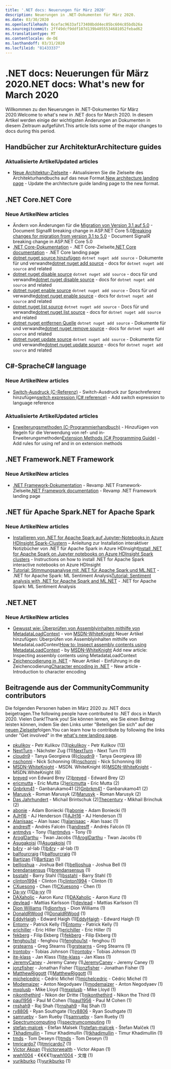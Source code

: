 ```yaml
---
title: '.NET docs: Neuerungen für März 2020'
description: Neuerungen in .NET-Dokumenten für März 2020.
ms.date: 03/30/2020
ms.openlocfilehash: 6cefac9633af173408bdd4ec05bc604c85bdb26a
ms.sourcegitcommit: 2ff49dcf9ddf107d139b4055534681052febad62
ms.translationtype: MT
ms.contentlocale: de-DE
ms.lasthandoff: 03/31/2020
ms.locfileid: "81433337"
---
```

# <a name="net-docs-whats-new-for-march-2020"></a><span data-ttu-id="5173d-103">.NET docs: Neuerungen für März 2020</span><span class="sxs-lookup"><span data-stu-id="5173d-103">.NET docs: What's new for March 2020</span></span>

<span data-ttu-id="5173d-104">Willkommen zu den Neuerungen in .NET-Dokumenten für März 2020.</span><span class="sxs-lookup"><span data-stu-id="5173d-104">Welcome to what's new in .NET docs for March 2020.</span></span> <span data-ttu-id="5173d-105">In diesem Artikel werden einige der wichtigsten Änderungen an Dokumenten in diesem Zeitraum aufgeführt.</span><span class="sxs-lookup"><span data-stu-id="5173d-105">This article lists some of the major changes to docs during this period.</span></span>

## <a name="architecture-guides"></a><span data-ttu-id="5173d-106">Handbücher zur Architektur</span><span class="sxs-lookup"><span data-stu-id="5173d-106">Architecture guides</span></span>

### <a name="updated-articles"></a><span data-ttu-id="5173d-107">Aktualisierte Artikel</span><span class="sxs-lookup"><span data-stu-id="5173d-107">Updated articles</span></span>

- <span data-ttu-id="5173d-108">[Neue Architektur-Zielseite](../architecture/index.yml) - Aktualisieren Sie die Zielseite des Architekturhandbuchs auf das neue Format.</span><span class="sxs-lookup"><span data-stu-id="5173d-108">[New architecture landing page](../architecture/index.yml) - Update the architecture guide landing page to the new format.</span></span>

## <a name="net-core"></a><span data-ttu-id="5173d-109">.NET Core</span><span class="sxs-lookup"><span data-stu-id="5173d-109">.NET Core</span></span>

### <a name="new-articles"></a><span data-ttu-id="5173d-110">Neue Artikel</span><span class="sxs-lookup"><span data-stu-id="5173d-110">New articles</span></span>

- <span data-ttu-id="5173d-111">Ändern von Änderungen für die [Migration von Version 3.1 auf 5.0](../core/compatibility/3.1-5.0.md) - Document SignalR breaking change in ASP.NET Core 5.0</span><span class="sxs-lookup"><span data-stu-id="5173d-111">[Breaking changes for migration from version 3.1 to 5.0](../core/compatibility/3.1-5.0.md) - Document SignalR breaking change in ASP.NET Core 5.0</span></span>
- <span data-ttu-id="5173d-112">[.NET Core-Dokumentation](../core/index.yml) - .NET Core-Zielseite</span><span class="sxs-lookup"><span data-stu-id="5173d-112">[.NET Core documentation](../core/index.yml) - .NET Core landing page</span></span>
- <span data-ttu-id="5173d-113">[dotnet nuget source hinzufügen](../core/tools/dotnet-nuget-add-source.md) `dotnet nuget add source` - Dokumente für und verwandte</span><span class="sxs-lookup"><span data-stu-id="5173d-113">[dotnet nuget add source](../core/tools/dotnet-nuget-add-source.md) - docs for `dotnet nuget add source` and related</span></span>
- <span data-ttu-id="5173d-114">[dotnet nuget disable source](../core/tools/dotnet-nuget-disable-source.md) `dotnet nuget add source` - docs für und verwandte</span><span class="sxs-lookup"><span data-stu-id="5173d-114">[dotnet nuget disable source](../core/tools/dotnet-nuget-disable-source.md) - docs for `dotnet nuget add source` and related</span></span>
- <span data-ttu-id="5173d-115">[dotnet nuget enable source](../core/tools/dotnet-nuget-enable-source.md) `dotnet nuget add source` - Docs für und verwandte</span><span class="sxs-lookup"><span data-stu-id="5173d-115">[dotnet nuget enable source](../core/tools/dotnet-nuget-enable-source.md) - docs for `dotnet nuget add source` and related</span></span>
- <span data-ttu-id="5173d-116">[dotnet nuget list source](../core/tools/dotnet-nuget-list-source.md) `dotnet nuget add source` - Docs für und verwandte</span><span class="sxs-lookup"><span data-stu-id="5173d-116">[dotnet nuget list source](../core/tools/dotnet-nuget-list-source.md) - docs for `dotnet nuget add source` and related</span></span>
- <span data-ttu-id="5173d-117">[dotnet nuget entfernen Quelle](../core/tools/dotnet-nuget-remove-source.md) `dotnet nuget add source` - Dokumente für und verwandte</span><span class="sxs-lookup"><span data-stu-id="5173d-117">[dotnet nuget remove source](../core/tools/dotnet-nuget-remove-source.md) - docs for `dotnet nuget add source` and related</span></span>
- <span data-ttu-id="5173d-118">[dotnet nuget update source](../core/tools/dotnet-nuget-update-source.md) `dotnet nuget add source` - Dokumente für und verwandte</span><span class="sxs-lookup"><span data-stu-id="5173d-118">[dotnet nuget update source](../core/tools/dotnet-nuget-update-source.md) - docs for `dotnet nuget add source` and related</span></span>

## <a name="c-language"></a><span data-ttu-id="5173d-119">C#-Sprache</span><span class="sxs-lookup"><span data-stu-id="5173d-119">C# language</span></span>

### <a name="new-articles"></a><span data-ttu-id="5173d-120">Neue Artikel</span><span class="sxs-lookup"><span data-stu-id="5173d-120">New articles</span></span>

- <span data-ttu-id="5173d-121">[Switch-Ausdruck (C-Referenz)](../csharp/language-reference/operators/switch-expression.md) - Switch-Ausdruck zur Sprachreferenz hinzufügen</span><span class="sxs-lookup"><span data-stu-id="5173d-121">[switch expression (C# reference)](../csharp/language-reference/operators/switch-expression.md) - Add switch expression to language reference</span></span>

### <a name="updated-articles"></a><span data-ttu-id="5173d-122">Aktualisierte Artikel</span><span class="sxs-lookup"><span data-stu-id="5173d-122">Updated articles</span></span>

- <span data-ttu-id="5173d-123">[Erweiterungsmethoden (C-Programmierhandbuch)](../csharp/programming-guide/classes-and-structs/extension-methods.md) - Hinzufügen von Regeln für die Verwendung von ref- und in-Erweiterungsmethoden</span><span class="sxs-lookup"><span data-stu-id="5173d-123">[Extension Methods (C# Programming Guide)](../csharp/programming-guide/classes-and-structs/extension-methods.md) - Add rules for using ref and in on extension methods</span></span>

## <a name="net-framework"></a><span data-ttu-id="5173d-124">.NET Framework</span><span class="sxs-lookup"><span data-stu-id="5173d-124">.NET Framework</span></span>

### <a name="new-articles"></a><span data-ttu-id="5173d-125">Neue Artikel</span><span class="sxs-lookup"><span data-stu-id="5173d-125">New articles</span></span>

- <span data-ttu-id="5173d-126">[.NET Framework-Dokumentation](../framework/index.yml) - Revamp .NET Framework-Zielseite</span><span class="sxs-lookup"><span data-stu-id="5173d-126">[.NET Framework documentation](../framework/index.yml) - Revamp .NET Framework landing page</span></span>

## <a name="net-for-apache-spark"></a><span data-ttu-id="5173d-127">.NET für Apache Spark</span><span class="sxs-lookup"><span data-stu-id="5173d-127">.NET for Apache Spark</span></span>

### <a name="new-articles"></a><span data-ttu-id="5173d-128">Neue Artikel</span><span class="sxs-lookup"><span data-stu-id="5173d-128">New articles</span></span>

- <span data-ttu-id="5173d-129">[Installieren von .NET for Apache Spark auf Jupyter-Notebooks in Azure HDInsight Spark-Clustern](../spark/how-to-guides/hdinsight-notebook-installation.md) – Anleitung zur Installation interaktiver Notizbücher von .NET für Apache Spark in Azure HDInsight</span><span class="sxs-lookup"><span data-stu-id="5173d-129">[Install .NET for Apache Spark on Jupyter notebooks on Azure HDInsight Spark clusters](../spark/how-to-guides/hdinsight-notebook-installation.md) - Instructions on how to install .NET for Apache Spark interactive notebooks on Azure HDInsight</span></span>
- <span data-ttu-id="5173d-130">[Tutorial: Stimmungsanalyse mit .NET für Apache Spark und ML.NET](../spark/tutorials/ml-sentment-analysis.md) - .NET for Apache Spark: ML Sentiment Analysis</span><span class="sxs-lookup"><span data-stu-id="5173d-130">[Tutorial: Sentiment analysis with .NET for Apache Spark and ML.NET](../spark/tutorials/ml-sentment-analysis.md) - .NET for Apache Spark: ML Sentiment Analysis</span></span>

## <a name="net"></a><span data-ttu-id="5173d-131">.NET</span><span class="sxs-lookup"><span data-stu-id="5173d-131">.NET</span></span>

### <a name="new-articles"></a><span data-ttu-id="5173d-132">Neue Artikel</span><span class="sxs-lookup"><span data-stu-id="5173d-132">New articles</span></span>

- <span data-ttu-id="5173d-133">[Gewusst wie: Überprüfen von Assemblyinhalten mithilfe von MetadataLoadContext](../standard/assembly/inspect-contents-using-metadataloadcontext.md) - von [MSDN-WhiteKnight](https://github.com/MSDN-WhiteKnight) Neuer Artikel hinzufügen: Überprüfen von Assemblyinhalten mithilfe von MetadataLoadContext</span><span class="sxs-lookup"><span data-stu-id="5173d-133">[How to: Inspect assembly contents using MetadataLoadContext](../standard/assembly/inspect-contents-using-metadataloadcontext.md) - by [MSDN-WhiteKnight](https://github.com/MSDN-WhiteKnight) Add new article: Inspecting assembly contents using MetadataLoadContext</span></span>
- <span data-ttu-id="5173d-134">[Zeichencodierung in .NET](../standard/base-types/character-encoding-introduction.md) - Neuer Artikel - Einführung in die Zeichencodierung</span><span class="sxs-lookup"><span data-stu-id="5173d-134">[Character encoding in .NET](../standard/base-types/character-encoding-introduction.md) - New article - Introduction to character encoding</span></span>

## <a name="community-contributors"></a><span data-ttu-id="5173d-135">Beitragende aus der Community</span><span class="sxs-lookup"><span data-stu-id="5173d-135">Community contributors</span></span>

<span data-ttu-id="5173d-136">Die folgenden Personen haben im März 2020 zu .NET docs beigetragen.</span><span class="sxs-lookup"><span data-stu-id="5173d-136">The following people have contributed to .NET docs in March 2020.</span></span> <span data-ttu-id="5173d-137">Vielen Dank!</span><span class="sxs-lookup"><span data-stu-id="5173d-137">Thank you!</span></span> <span data-ttu-id="5173d-138">Sie können lernen, wie Sie einen Beitrag leisten können, indem Sie den Links unter "Beteiligen Sie sich" auf der [neuen Zielseite](index.yml)folgen.</span><span class="sxs-lookup"><span data-stu-id="5173d-138">You can learn how to contribute by following the links under "Get involved" in the [what's new landing page](index.yml).</span></span>

- <span data-ttu-id="5173d-139">[pkulikov](https://github.com/pkulikov) - Petr Kulikov (13)</span><span class="sxs-lookup"><span data-stu-id="5173d-139">[pkulikov](https://github.com/pkulikov) - Petr Kulikov (13)</span></span>
- <span data-ttu-id="5173d-140">[NextTurn](https://github.com/NextTurn) - Nächster Zug (11)</span><span class="sxs-lookup"><span data-stu-id="5173d-140">[NextTurn](https://github.com/NextTurn) - Next Turn (11)</span></span>
- <span data-ttu-id="5173d-141">[cloudn9](https://github.com/cloudn9) - Tanya Georgieva (8)</span><span class="sxs-lookup"><span data-stu-id="5173d-141">[cloudn9](https://github.com/cloudn9) - Tanya Georgieva (8)</span></span>
- <span data-ttu-id="5173d-142">[nschonni](https://github.com/nschonni) - Nick Schonning (8)</span><span class="sxs-lookup"><span data-stu-id="5173d-142">[nschonni](https://github.com/nschonni) - Nick Schonning (8)</span></span>
- <span data-ttu-id="5173d-143">[MSDN-WhiteKnight](https://github.com/MSDN-WhiteKnight) - MSDN. WhiteKnight (6)</span><span class="sxs-lookup"><span data-stu-id="5173d-143">[MSDN-WhiteKnight](https://github.com/MSDN-WhiteKnight) - MSDN.WhiteKnight (6)</span></span>
- <span data-ttu-id="5173d-144">[breyed](https://github.com/breyed) von Edward Brey (2)</span><span class="sxs-lookup"><span data-stu-id="5173d-144">[breyed](https://github.com/breyed) - Edward Brey (2)</span></span>
- <span data-ttu-id="5173d-145">[ericmutta](https://github.com/ericmutta) - Eric Mutta (2)</span><span class="sxs-lookup"><span data-stu-id="5173d-145">[ericmutta](https://github.com/ericmutta) - Eric Mutta (2)</span></span>
- <span data-ttu-id="5173d-146">[Gnbrkm41](https://github.com/Gnbrkm41) - Ganbarukamo41 (2)</span><span class="sxs-lookup"><span data-stu-id="5173d-146">[Gnbrkm41](https://github.com/Gnbrkm41) - Ganbarukamo41 (2)</span></span>
- <span data-ttu-id="5173d-147">[Marusyk](https://github.com/Marusyk) - Roman Marusyk (2)</span><span class="sxs-lookup"><span data-stu-id="5173d-147">[Marusyk](https://github.com/Marusyk) - Roman Marusyk (2)</span></span>
- <span data-ttu-id="5173d-148">[Das Jahrhundert](https://github.com/Thecentury) - Michail Brintschuk (2)</span><span class="sxs-lookup"><span data-stu-id="5173d-148">[Thecentury](https://github.com/Thecentury) - Mikhail Brinchuk (2)</span></span>
- <span data-ttu-id="5173d-149">[abonie](https://github.com/abonie) - Adam Boniecki (1)</span><span class="sxs-lookup"><span data-stu-id="5173d-149">[abonie](https://github.com/abonie) - Adam Boniecki (1)</span></span>
- <span data-ttu-id="5173d-150">[AJH16](https://github.com/AJH16) - AJ Henderson (1)</span><span class="sxs-lookup"><span data-stu-id="5173d-150">[AJH16](https://github.com/AJH16) - AJ Henderson (1)</span></span>
- <span data-ttu-id="5173d-151">[Alanisaac](https://github.com/alanisaac) – Alan Isaac (1)</span><span class="sxs-lookup"><span data-stu-id="5173d-151">[alanisaac](https://github.com/alanisaac) - Alan Isaac (1)</span></span>
- <span data-ttu-id="5173d-152">[andresff](https://github.com/andresff) - Andrés Falcén (1)</span><span class="sxs-lookup"><span data-stu-id="5173d-152">[andresff](https://github.com/andresff) - Andrés Falcón (1)</span></span>
- <span data-ttu-id="5173d-153">[antmdvs](https://github.com/antmdvs) - Tony (1)</span><span class="sxs-lookup"><span data-stu-id="5173d-153">[antmdvs](https://github.com/antmdvs) - Tony (1)</span></span>
- <span data-ttu-id="5173d-154">[AroglDarthu](https://github.com/AroglDarthu) - Twan Jacobs (1)</span><span class="sxs-lookup"><span data-stu-id="5173d-154">[AroglDarthu](https://github.com/AroglDarthu) - Twan Jacobs (1)</span></span>
- <span data-ttu-id="5173d-155">[Asugakoisi](https://github.com/Asugakoisi) (1)</span><span class="sxs-lookup"><span data-stu-id="5173d-155">[Asugakoisi](https://github.com/Asugakoisi) (1)</span></span>
- <span data-ttu-id="5173d-156">[b4ry](https://github.com/b4ry) - aI-Iab (1)</span><span class="sxs-lookup"><span data-stu-id="5173d-156">[b4ry](https://github.com/b4ry) - aI-Iab (1)</span></span>
- <span data-ttu-id="5173d-157">[balfourcraig](https://github.com/balfourcraig) (1)</span><span class="sxs-lookup"><span data-stu-id="5173d-157">[balfourcraig](https://github.com/balfourcraig) (1)</span></span>
- <span data-ttu-id="5173d-158">[Bartizan](https://github.com/Bartizan) (1)</span><span class="sxs-lookup"><span data-stu-id="5173d-158">[Bartizan](https://github.com/Bartizan) (1)</span></span>
- <span data-ttu-id="5173d-159">[belljoshua](https://github.com/belljoshua) - Joshua Bell (1)</span><span class="sxs-lookup"><span data-stu-id="5173d-159">[belljoshua](https://github.com/belljoshua) - Joshua Bell (1)</span></span>
- <span data-ttu-id="5173d-160">[brendansensus](https://github.com/brendansensus) (1)</span><span class="sxs-lookup"><span data-stu-id="5173d-160">[brendansensus](https://github.com/brendansensus) (1)</span></span>
- <span data-ttu-id="5173d-161">[bsstahl](https://github.com/bsstahl) - Barry Stahl (1)</span><span class="sxs-lookup"><span data-stu-id="5173d-161">[bsstahl](https://github.com/bsstahl) - Barry Stahl (1)</span></span>
- <span data-ttu-id="5173d-162">[clinton1994](https://github.com/clinton1994) - Clinton (1)</span><span class="sxs-lookup"><span data-stu-id="5173d-162">[clinton1994](https://github.com/clinton1994) - Clinton (1)</span></span>
- <span data-ttu-id="5173d-163">[CXuesong](https://github.com/CXuesong) - Chen (1)</span><span class="sxs-lookup"><span data-stu-id="5173d-163">[CXuesong](https://github.com/CXuesong) - Chen (1)</span></span>
- <span data-ttu-id="5173d-164">[Da-vy](https://github.com/Da-vy) (1)</span><span class="sxs-lookup"><span data-stu-id="5173d-164">[Da-vy](https://github.com/Da-vy) (1)</span></span>
- <span data-ttu-id="5173d-165">[DAXaholic](https://github.com/DAXaholic) - Aaron Kunz (1)</span><span class="sxs-lookup"><span data-stu-id="5173d-165">[DAXaholic](https://github.com/DAXaholic) - Aaron Kunz (1)</span></span>
- <span data-ttu-id="5173d-166">[devlead](https://github.com/devlead) - Mattias Karlsson (1)</span><span class="sxs-lookup"><span data-stu-id="5173d-166">[devlead](https://github.com/devlead) - Mattias Karlsson (1)</span></span>
- <span data-ttu-id="5173d-167">[Dion Williams](https://github.com/dionrhys) (1)</span><span class="sxs-lookup"><span data-stu-id="5173d-167">[dionrhys](https://github.com/dionrhys) - Dion Williams (1)</span></span>
- <span data-ttu-id="5173d-168">[DonaldRWood](https://github.com/DonaldRWood) (1)</span><span class="sxs-lookup"><span data-stu-id="5173d-168">[DonaldRWood](https://github.com/DonaldRWood) (1)</span></span>
- <span data-ttu-id="5173d-169">[EddyHaigh](https://github.com/EddyHaigh) - Edward Haigh (1)</span><span class="sxs-lookup"><span data-stu-id="5173d-169">[EddyHaigh](https://github.com/EddyHaigh) - Edward Haigh (1)</span></span>
- <span data-ttu-id="5173d-170">[Entomy](https://github.com/Entomy) - Patrick Kelly (1)</span><span class="sxs-lookup"><span data-stu-id="5173d-170">[Entomy](https://github.com/Entomy) - Patrick Kelly (1)</span></span>
- <span data-ttu-id="5173d-171">[erichiller](https://github.com/erichiller) - Eric Hiller (1)</span><span class="sxs-lookup"><span data-stu-id="5173d-171">[erichiller](https://github.com/erichiller) - Eric Hiller (1)</span></span>
- <span data-ttu-id="5173d-172">[fekberg](https://github.com/fekberg) - Filip Ekberg (1)</span><span class="sxs-lookup"><span data-stu-id="5173d-172">[fekberg](https://github.com/fekberg) - Filip Ekberg (1)</span></span>
- <span data-ttu-id="5173d-173">[fenghou1st](https://github.com/fenghou1st) - fenghou (1)</span><span class="sxs-lookup"><span data-stu-id="5173d-173">[fenghou1st](https://github.com/fenghou1st) - fenghou (1)</span></span>
- <span data-ttu-id="5173d-174">[grstearns](https://github.com/grstearns) - Greg Stearns (1)</span><span class="sxs-lookup"><span data-stu-id="5173d-174">[grstearns](https://github.com/grstearns) - Greg Stearns (1)</span></span>
- <span data-ttu-id="5173d-175">[Irontoby](https://github.com/irontoby) - Tobias Johnson (1)</span><span class="sxs-lookup"><span data-stu-id="5173d-175">[irontoby](https://github.com/irontoby) - Tobias Johnson (1)</span></span>
- <span data-ttu-id="5173d-176">[ite-klass](https://github.com/ite-klass) - Jan Klass (1)</span><span class="sxs-lookup"><span data-stu-id="5173d-176">[ite-klass](https://github.com/ite-klass) - Jan Klass (1)</span></span>
- <span data-ttu-id="5173d-177">[JeremyCaney](https://github.com/JeremyCaney) - Jeremy Caney (1)</span><span class="sxs-lookup"><span data-stu-id="5173d-177">[JeremyCaney](https://github.com/JeremyCaney) - Jeremy Caney (1)</span></span>
- <span data-ttu-id="5173d-178">[jonzfisher](https://github.com/jonzfisher) - Jonathan Fisher (1)</span><span class="sxs-lookup"><span data-stu-id="5173d-178">[jonzfisher](https://github.com/jonzfisher) - Jonathan Fisher (1)</span></span>
- <span data-ttu-id="5173d-179">[MatthewRiggott](https://github.com/MatthewRiggott) (1)</span><span class="sxs-lookup"><span data-stu-id="5173d-179">[MatthewRiggott](https://github.com/MatthewRiggott) (1)</span></span>
- <span data-ttu-id="5173d-180">[michelcedric](https://github.com/michelcedric) - Cédric Michel (1)</span><span class="sxs-lookup"><span data-stu-id="5173d-180">[michelcedric](https://github.com/michelcedric) - Cédric Michel (1)</span></span>
- <span data-ttu-id="5173d-181">[Modemaizer](https://github.com/modemaizer) - Anton Negodyaev (1)</span><span class="sxs-lookup"><span data-stu-id="5173d-181">[modemaizer](https://github.com/modemaizer) - Anton Negodyaev (1)</span></span>
- <span data-ttu-id="5173d-182">[mxplusb](https://github.com/mxplusb) - Mike Lloyd (1)</span><span class="sxs-lookup"><span data-stu-id="5173d-182">[mxplusb](https://github.com/mxplusb) - Mike Lloyd (1)</span></span>
- <span data-ttu-id="5173d-183">[nikonthethird](https://github.com/nikonthethird) - Nikon der Dritte (1)</span><span class="sxs-lookup"><span data-stu-id="5173d-183">[nikonthethird](https://github.com/nikonthethird) - Nikon the Third (1)</span></span>
- <span data-ttu-id="5173d-184">[paul1956](https://github.com/paul1956) - Paul M Cohen (1)</span><span class="sxs-lookup"><span data-stu-id="5173d-184">[paul1956](https://github.com/paul1956) - Paul M Cohen (1)</span></span>
- <span data-ttu-id="5173d-185">[rnshah9](https://github.com/rnshah9) - Raj Shah (1)</span><span class="sxs-lookup"><span data-stu-id="5173d-185">[rnshah9](https://github.com/rnshah9) - Raj Shah (1)</span></span>
- <span data-ttu-id="5173d-186">[ry8806](https://github.com/ry8806) - Ryan Southgate (1)</span><span class="sxs-lookup"><span data-stu-id="5173d-186">[ry8806](https://github.com/ry8806) - Ryan Southgate (1)</span></span>
- <span data-ttu-id="5173d-187">[samrueby](https://github.com/samrueby) - Sam Rueby (1)</span><span class="sxs-lookup"><span data-stu-id="5173d-187">[samrueby](https://github.com/samrueby) - Sam Rueby (1)</span></span>
- <span data-ttu-id="5173d-188">[Spectrumcomputing](https://github.com/spectrumcomputing) (1)</span><span class="sxs-lookup"><span data-stu-id="5173d-188">[spectrumcomputing](https://github.com/spectrumcomputing) (1)</span></span>
- <span data-ttu-id="5173d-189">[stefan-malcek](https://github.com/stefan-malcek) - Etefan Malsek (1)</span><span class="sxs-lookup"><span data-stu-id="5173d-189">[stefan-malcek](https://github.com/stefan-malcek) - Štefan Malček (1)</span></span>
- <span data-ttu-id="5173d-190">[Tkhadimullin](https://github.com/tkhadimullin) - Timur Khadimullin (1)</span><span class="sxs-lookup"><span data-stu-id="5173d-190">[tkhadimullin](https://github.com/tkhadimullin) - Timur Khadimullin (1)</span></span>
- <span data-ttu-id="5173d-191">[tmds](https://github.com/tmds) - Tom Deseyn (1)</span><span class="sxs-lookup"><span data-stu-id="5173d-191">[tmds](https://github.com/tmds) - Tom Deseyn (1)</span></span>
- <span data-ttu-id="5173d-192">[tmricardo7](https://github.com/tmricardo7) (1)</span><span class="sxs-lookup"><span data-stu-id="5173d-192">[tmricardo7](https://github.com/tmricardo7) (1)</span></span>
- <span data-ttu-id="5173d-193">[Victor Akpan](https://github.com/victorwealth) (1)</span><span class="sxs-lookup"><span data-stu-id="5173d-193">[victorwealth](https://github.com/victorwealth) - Victor Akpan (1)</span></span>
- <span data-ttu-id="5173d-194">[wwh1004](https://github.com/wwh1004) - €€€€1)</span><span class="sxs-lookup"><span data-stu-id="5173d-194">[wwh1004](https://github.com/wwh1004) - 文煌 (1)</span></span>
- <span data-ttu-id="5173d-195">[yurikburko](https://github.com/yurikburko) (1)</span><span class="sxs-lookup"><span data-stu-id="5173d-195">[yurikburko](https://github.com/yurikburko) (1)</span></span>
